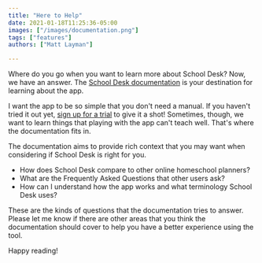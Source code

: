 ```yaml
---
title: "Here to Help"
date: 2021-01-18T11:25:36-05:00
images: ["/images/documentation.png"]
tags: ["features"]
authors: ["Matt Layman"]

---
```


Where do you go
when you want to learn more about School Desk?
Now,
we have an answer.
The [School Desk documentation](/docs/) is your destination
for learning about the app.

<!--more-->

I want the app to be so simple
that you don't need a manual.
If you haven't tried it out yet,
[sign up for a trial](/accounts/signup/)
to give it a shot!
Sometimes,
though,
we want to learn things
that playing with the app can't teach well.
That's where the documentation fits in.

The documentation aims to provide rich context
that you may want
when considering if School Desk is right for you.

* How does School Desk compare to other online homeschool planners?
* What are the Frequently Asked Questions that other users ask?
* How can I understand how the app works and what terminology School Desk uses?

These are the kinds of questions
that the documentation tries to answer.
Please let me know
if there are other areas
that you think the documentation should cover
to help you have a better experience using the tool.

Happy reading!
